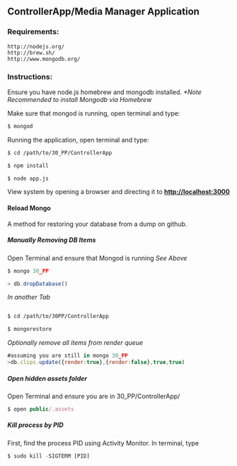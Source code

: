 ControllerApp/Media Manager Application
--------------------------------------------

### Requirements:
	http://nodejs.org/
 	http://brew.sh/
 	http://www.mongodb.org/

### Instructions:
Ensure you have node.js homebrew and mongodb installed.
_*Note Recommended to install Mongodb via Homebrew_

Make sure that mongod is running, open terminal and type:
```bash
$ mongod
```
Running the application, open terminal and type:
```bash
$ cd /path/to/30_PP/ControllerApp

$ npm install

$ node app.js
```
View system by opening a browser and directing it to __[http://localhost:3000](http://localhost:3000)__

#### Reload Mongo
A method for restoring your database from a dump on github.


##### Manually Removing DB Items

Open Terminal and ensure that Mongod is running *See Above*
```javascript
$ mongo 30_PP

> db.dropDatabase()

```
_In another Tab_

```bash

$ cd /path/to/30PP/ControllerApp

$ mongorestore

```
_Optionally remove all items from render queue_

```javascript
#assuming you are still in mongo 30_PP
>db.clips.update({render:true},{render:false},true,true)

```
##### Open hidden assets folder 
Open Terminal and ensure you are in 30_PP/ControllerApp/ 
```javascript
$ open public/.assets

```
##### Kill process by PID
First, find the process PID using Activity Monitor.
In terminal, type  
```javascript
$ sudo kill -SIGTERM [PID]

```
